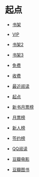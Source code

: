 # 起点


<div id = "首"></div>
<script src = "../js/首.js"></script>


* [书架](https://my.qidian.com/bookcase/)


* [VIP](https://my.qidian.com/bookcase/0)
* [书架2](https://my.qidian.com/bookcase/2)
* [书架3](https://my.qidian.com/bookcase/3)


* [免费](https://m.qidian.com/bookshelf/my?gid=14159146)
* [收费](https://m.qidian.com/bookshelf/my?gid=14159147)


* [最近阅读](https://m.qidian.com/bookshelf/history)
* [起点](https://www.qidian.com/)


* [新书月票榜](https://www.qidian.com/rank/yuepiao/chn0/month/)
* [月票榜](https://m.qidian.com/rank/yuepiao/)
* [新人榜](https://m.qidian.com/rank/newauthor/)
* [签约榜](https://m.qidian.com/rank/sign/)


* [QQ阅读](https://ubook.reader.qq.com/)


* [豆瓣电影](https://m.douban.com/movie/)
* [豆瓣图书](https://m.douban.com/book/)


<div id = "cmfu_book"></div>
<script src = "../js/起点.js"></script>
